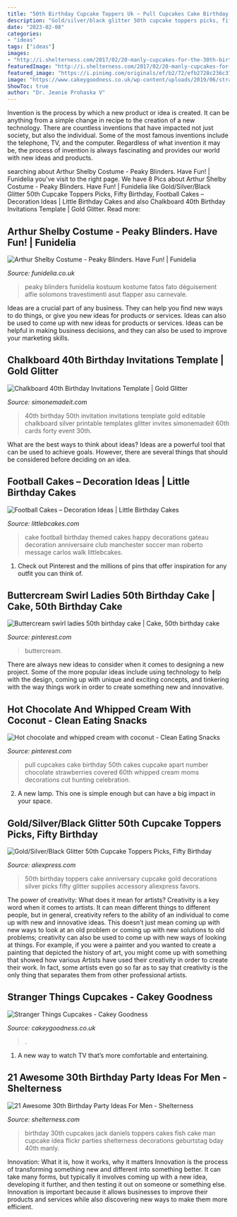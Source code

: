 ```yaml
---
title: "50th Birthday Cupcake Toppers Uk ~ Pull Cupcakes Cake Birthday 50th Cakes Cupcake Apart Number Chocolate Strawberries Covered 60th Whipped Cream Moms Decorations Cut Hunting Celebration"
description: "Gold/silver/black glitter 50th cupcake toppers picks, fifty birthday"
date: "2023-02-08"
categories:
- "ideas"
tags: ["ideas"]
images:
- "http://i.shelterness.com/2017/02/20-manly-cupcakes-for-the-30th-birthday-Jack-Daniels-Top-Gear-and-fish-toppers.jpg"
featuredImage: "http://i.shelterness.com/2017/02/20-manly-cupcakes-for-the-30th-birthday-Jack-Daniels-Top-Gear-and-fish-toppers.jpg"
featured_image: "https://i.pinimg.com/originals/ef/b2/72/efb2728c236c3723c9052f243bc4ebfe.jpg"
image: "https://www.cakeygoodness.co.uk/wp-content/uploads/2019/06/stranger-things-cupcakes-5.jpg"
ShowToc: true
author: "Dr. Jeanie Prohaska V"
---
```



Invention is the process by which a new product or idea is created. It can be anything from a simple change in recipe to the creation of a new technology. There are countless inventions that have impacted not just society, but also the individual. Some of the most famous inventions include the telephone, TV, and the computer. Regardless of what invention it may be, the process of invention is always fascinating and provides our world with new ideas and products.

	

		
searching about Arthur Shelby Costume - Peaky Blinders. Have Fun! | Funidelia you've visit to the right page. We have 8 Pics about Arthur Shelby Costume - Peaky Blinders. Have Fun! | Funidelia like Gold/Silver/Black Glitter 50th Cupcake Toppers Picks, Fifty Birthday, Football Cakes – Decoration Ideas | Little Birthday Cakes and also Chalkboard 40th Birthday Invitations Template | Gold Glitter. Read more:
		
    
## Arthur Shelby Costume - Peaky Blinders. Have Fun! | Funidelia

<img loading=lazy src="https://static1.funidelia.com/497246-f4_large/arthur-shelby-costume-peaky-blinders.jpg" onerror="this.onerror=null;this.src='https://tse4.mm.bing.net/th?id=OIP.QxQNFgaZQTVgt9XTOg5BCwHaJ_&amp;pid=15.1';" alt="Arthur Shelby Costume - Peaky Blinders. Have Fun! | Funidelia">

_Source: funidelia.co.uk_

>peaky blinders funidelia kostuum kostume fatos fato déguisement alfie solomons travestimenti asut flapper asu carnevale. 

	

Ideas are a crucial part of any business. They can help you find new ways to do things, or give you new ideas for products or services. Ideas can also be used to come up with new ideas for products or services. Ideas can be helpful in making business decisions, and they can also be used to improve your marketing skills.

    
## Chalkboard 40th Birthday Invitations Template | Gold Glitter

<img loading=lazy src="http://www.simonemadeit.com/wp-content/uploads/edd/2016/09/40th-Birthday-Invitation-editable-and-printable-chalkboard-gold-glitter-1.png" onerror="this.onerror=null;this.src='https://tse1.mm.bing.net/th?id=OIP.nAZDF1r3APqhOg5O0Q7g_wHaKm&amp;pid=15.1';" alt="Chalkboard 40th Birthday Invitations Template | Gold Glitter">

_Source: simonemadeit.com_

>40th birthday 50th invitation invitations template gold editable chalkboard silver printable templates glitter invites simonemadeit 60th cards forty event 30th. 

	

What are the best ways to think about ideas?
Ideas are a powerful tool that can be used to achieve goals. However, there are several things that should be considered before deciding on an idea.

    
## Football Cakes – Decoration Ideas | Little Birthday Cakes

<img loading=lazy src="http://www.littlebcakes.com/wp-content/uploads/2013/08/Football-Cake-Decorations.jpg" onerror="this.onerror=null;this.src='https://tse1.mm.bing.net/th?id=OIP.bSVtIX1yyZSGxiCVf7o8hgHaH0&amp;pid=15.1';" alt="Football Cakes – Decoration Ideas | Little Birthday Cakes">

_Source: littlebcakes.com_

>cake football birthday themed cakes happy decorations gateau decoration anniversaire club manchester soccer man roberto message carlos walk littlebcakes. 

	

1) Check out Pinterest and the millions of pins that offer inspiration for any outfit you can think of.

    
## Buttercream Swirl Ladies 50th Birthday Cake | Cake, 50th Birthday Cake

<img loading=lazy src="https://i.pinimg.com/originals/ef/b2/72/efb2728c236c3723c9052f243bc4ebfe.jpg" onerror="this.onerror=null;this.src='https://tse1.mm.bing.net/th?id=OIP.Zf5hXioUX1a_h9dWK0e6QAHaJ4&amp;pid=15.1';" alt="Buttercream swirl ladies 50th birthday cake | Cake, 50th birthday cake">

_Source: pinterest.com_

>buttercream. 

	

There are always new ideas to consider when it comes to designing a new project. Some of the more popular ideas include using technology to help with the design, coming up with unique and exciting concepts, and tinkering with the way things work in order to create something new and innovative.

    
## Hot Chocolate And Whipped Cream With Coconut - Clean Eating Snacks

<img loading=lazy src="https://i.pinimg.com/originals/0a/bb/b7/0abbb72e9e300195450bdf1e6f6da595.jpg" onerror="this.onerror=null;this.src='https://tse2.mm.bing.net/th?id=OIP.rJwyLOpi52iW3S_ZfxiY6wHaKZ&amp;pid=15.1';" alt="Hot chocolate and whipped cream with coconut - Clean Eating Snacks">

_Source: pinterest.com_

>pull cupcakes cake birthday 50th cakes cupcake apart number chocolate strawberries covered 60th whipped cream moms decorations cut hunting celebration. 

	

2. A new lamp. This one is simple enough but can have a big impact in your space.

    
## Gold/Silver/Black Glitter 50th Cupcake Toppers Picks, Fifty Birthday

<img loading=lazy src="https://ae01.alicdn.com/kf/HTB1WnR3QFXXXXbeXpXXq6xXFXXX9/Gold-Silver-Black-Glitter-50th-Cupcake-Toppers-Picks-Fifty-Birthday-Party-Decorations-50-Anniversary-Cake-Accessory.jpg" onerror="this.onerror=null;this.src='https://tse4.mm.bing.net/th?id=OIP.FvoMhU8opTucfvZ8pC6xkQHaHa&amp;pid=15.1';" alt="Gold/Silver/Black Glitter 50th Cupcake Toppers Picks, Fifty Birthday">

_Source: aliexpress.com_

>50th birthday toppers cake anniversary cupcake gold decorations silver picks fifty glitter supplies accessory aliexpress favors. 

	

The power of creativity: What does it mean for artists?
Creativity is a key word when it comes to artists. It can mean different things to different people, but in general, creativity refers to the ability of an individual to come up with new and innovative ideas. This doesn’t just mean coming up with new ways to look at an old problem or coming up with new solutions to old problems; creativity can also be used to come up with new ways of looking at things. For example, if you were a painter and you wanted to create a painting that depicted the history of art, you might come up with something that showed how various Artists have used their creativity in order to create their work. In fact, some artists even go so far as to say that creativity is the only thing that separates them from other professional artists.

    
## Stranger Things Cupcakes - Cakey Goodness

<img loading=lazy src="https://www.cakeygoodness.co.uk/wp-content/uploads/2019/06/stranger-things-cupcakes-5.jpg" onerror="this.onerror=null;this.src='https://tse4.mm.bing.net/th?id=OIP.Ov5O6mUZHiQmFhJwiRNt6wHaKg&amp;pid=15.1';" alt="Stranger Things Cupcakes - Cakey Goodness">

_Source: cakeygoodness.co.uk_

>. 

	

1. A new way to watch TV that’s more comfortable and entertaining.

    
## 21 Awesome 30th Birthday Party Ideas For Men - Shelterness

<img loading=lazy src="http://i.shelterness.com/2017/02/20-manly-cupcakes-for-the-30th-birthday-Jack-Daniels-Top-Gear-and-fish-toppers.jpg" onerror="this.onerror=null;this.src='https://tse1.mm.bing.net/th?id=OIP.8zDhQweaxXDhQ1SQkXJNfQHaJ4&amp;pid=15.1';" alt="21 Awesome 30th Birthday Party Ideas For Men - Shelterness">

_Source: shelterness.com_

>birthday 30th cupcakes jack daniels toppers cakes fish cake man cupcake idea flickr parties shelterness decorations geburtstag bday 40th manly. 

	

Innovation: What it is, how it works, why it matters
Innovation is the process of transforming something new and different into something better. It can take many forms, but typically it involves coming up with a new idea, developing it further, and then testing it out on someone or something else. Innovation is important because it allows businesses to improve their products and services while also discovering new ways to make them more efficient.

